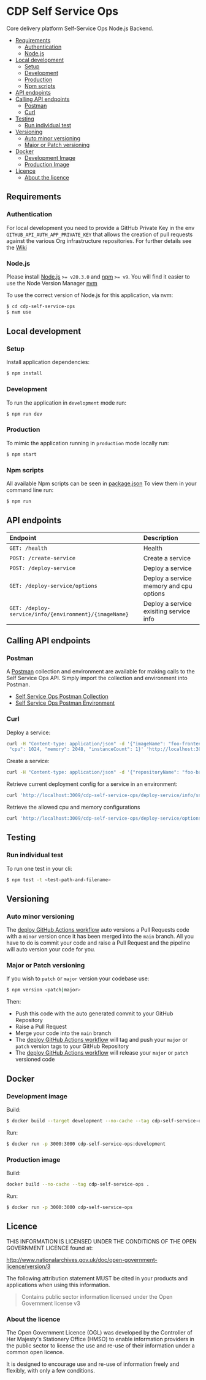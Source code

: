# CDP Self Service Ops

Core delivery platform Self-Service Ops Node.js Backend.

- [Requirements](#requirements)
  - [Authentication](#authentication)
  - [Node.js](#nodejs)
- [Local development](#local-development)
  - [Setup](#setup)
  - [Development](#development)
  - [Production](#production)
  - [Npm scripts](#npm-scripts)
- [API endpoints](#api-endpoints)
- [Calling API endpoints](#calling-api-endpoints)
  - [Postman](#postman)
  - [Curl](#curl)
- [Testing](#testing)
  - [Run individual test](#run-individual-test)
- [Versioning](#versioning)
  - [Auto minor versioning](#auto-minor-versioning)
  - [Major or Patch versioning](#major-or-patch-versioning)
- [Docker](#docker)
  - [Development Image](#development-image)
  - [Production Image](#production-image)
- [Licence](#licence)
  - [About the licence](#about-the-licence)

## Requirements

### Authentication

For local development you need to provide a GitHub Private Key in the env `GITHUB_API_AUTH_APP_PRIVATE_KEY` that
allows the creation of pull requests against the various Org infrastructure repositories. For further details see the
[Wiki](https://dev.azure.com/defragovuk/DEFRA-CDP/_wiki/wikis/DEFRA-CORE-DELIVERY-PLATFORM/14473/GitHub-API-Authentication-App)

### Node.js

Please install [Node.js](http://nodejs.org/) `>= v20.3.0` and [npm](https://nodejs.org/) `>= v9`. You will find it
easier to use the Node Version Manager [nvm](https://github.com/creationix/nvm)

To use the correct version of Node.js for this application, via nvm:

```bash
$ cd cdp-self-service-ops
$ nvm use
```

## Local development

### Setup

Install application dependencies:

```bash
$ npm install
```

### Development

To run the application in `development` mode run:

```bash
$ npm run dev
```

### Production

To mimic the application running in `production` mode locally run:

```bash
$ npm start
```

### Npm scripts

All available Npm scripts can be seen in [package.json](./package.json)
To view them in your command line run:

```bash
$ npm run
```

## API endpoints

| Endpoint                                              | Description                             |
| :---------------------------------------------------- | :-------------------------------------- |
| `GET: /health`                                        | Health                                  |
| `POST: /create-service`                               | Create a service                        |
| `POST: /deploy-service`                               | Deploy a service                        |
| `GET: /deploy-service/options`                        | Deploy a service memory and cpu options |
| `GET: /deploy-service/info/{environment}/{imageName}` | Deploy a service exisiting service info |

## Calling API endpoints

### Postman

A [Postman](https://www.postman.com/) collection and environment are available for making calls to the Self Service Ops
API. Simply import the collection and environment into Postman.

- [Self Service Ops Postman Collection](postman/self-service-ops.postman_collection.json)
- [Self Service Ops Postman Environment](postman/self-service-ops.postman_environment.json)

### Curl

Deploy a service:

```bash
curl -H "Content-type: application/json" -d '{"imageName": "foo-frontend", "version": "v0.1.0", "environment": "snd",
 "cpu": 1024, "memory": 2048, "instanceCount": 1}' 'http://localhost:3009/cdp-self-service-ops/deploy-service'
```

Create a service:

```bash
curl -H "Content-type: application/json" -d '{"repositoryName": "foo-backend", "serviceType": "cdp-node-backend-template", "owningTeam": "fisheries"}' 'http://localhost:3009/cdp-self-service-ops/create-service'
```

Retrieve current deployment config for a service in an environment:

```bash
curl 'http://localhost:3009/cdp-self-service-ops/deploy-service/info/snd/service-name'
```

Retrieve the allowed cpu and memory configurations

```bash
curl 'http://localhost:3009/cdp-self-service-ops/deploy-service/options'
```

## Testing

### Run individual test

To run one test in your cli:

```bash
$ npm test -t <test-path-and-filename>
```

## Versioning

### Auto minor versioning

The [deploy GitHub Actions workflow](./.github/workflows/publish.yml) auto versions a Pull Requests code with a `minor`
version once it has been merged into the `main` branch.
All you have to do is commit your code and raise a Pull Request and the pipeline will auto version your code for you.

### Major or Patch versioning

If you wish to `patch` or `major` version your codebase use:

```bash
$ npm version <patch|major>
```

Then:

- Push this code with the auto generated commit to your GitHub Repository
- Raise a Pull Request
- Merge your code into the `main` branch
- The [deploy GitHub Actions workflow](./.github/workflows/deploy.yml) will tag and push your `major` or `patch`
  version tags to your GitHub Repository
- The [deploy GitHub Actions workflow](./.github/workflows/deploy.yml) will release your `major` or `patch`
  versioned code

## Docker

### Development image

Build:

```bash
$ docker build --target development --no-cache --tag cdp-self-service-ops:development .
```

Run:

```bash
$ docker run -p 3000:3000 cdp-self-service-ops:development
```

### Production image

Build:

```bash
docker build --no-cache --tag cdp-self-service-ops .
```

Run:

```bash
$ docker run -p 3000:3000 cdp-self-service-ops
```

## Licence

THIS INFORMATION IS LICENSED UNDER THE CONDITIONS OF THE OPEN GOVERNMENT LICENCE found at:

<http://www.nationalarchives.gov.uk/doc/open-government-licence/version/3>

The following attribution statement MUST be cited in your products and applications when using this information.

> Contains public sector information licensed under the Open Government license v3

### About the licence

The Open Government Licence (OGL) was developed by the Controller of Her Majesty's Stationery Office (HMSO) to enable
information providers in the public sector to license the use and re-use of their information under a common open
licence.

It is designed to encourage use and re-use of information freely and flexibly, with only a few conditions.
